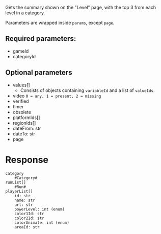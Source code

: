 Gets the summary shown on the "Level" page, with the top 3 from each level in a category.

Parameters are wrapped inside `params`, except `page`.

## Required parameters:
- gameId
- categoryId

## Optional parameters
- values[]
    - Consists of objects containing `variableId` and a list of `valueIds`.
- video `0 = any, 1 = present, 2 = missing`
- verified
- timer
- obsolete
- platformIds[]
- regionIds[]
- dateFrom: str
- dateTo: str
- page

# Response
```
category
    #Category#
runList[]
    #Run#
playerList[]
    id: str
    name: str
    url: str
    powerLevel: int (enum)
    color1Id: str
    color2Id: str
    colorAnimate: int (enum)
    areaId: str
```